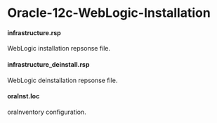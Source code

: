 # Oracle-12c-WebLogic-Installation

<h4>infrastructure.rsp</h4>
<p>WebLogic installation repsonse file.</p>

<h4>infrastructure_deinstall.rsp</h4>
<p>WebLogic deinstallation repsonse file.</p>

<h4>oraInst.loc</h4>
<p>oraInventory configuration.</p>
